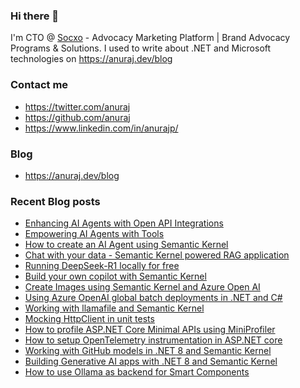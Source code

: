 ### Hi there 👋

I'm CTO @ [Socxo](https://www.socxo.com/) - Advocacy Marketing Platform | Brand Advocacy Programs &amp; Solutions. I used to write about .NET and Microsoft technologies on https://anuraj.dev/blog

### Contact me
* https://twitter.com/anuraj
* https://github.com/anuraj
* https://www.linkedin.com/in/anurajp/

### Blog
* https://anuraj.dev/blog

### Recent Blog posts
<!-- BLOGPOSTS:START -->
- [Enhancing AI Agents with Open API Integrations](https://anuraj.dev/blog/enhancing-ai-agents-with-open-api/)
- [Empowering AI Agents with Tools](https://anuraj.dev/blog/empowering-ai-agents-with-tools/)
- [How to create an AI Agent using Semantic Kernel](https://anuraj.dev/blog/how-to-create-an-agent-using-semantic-kernel/)
- [Chat with your data - Semantic Kernel powered RAG application](https://anuraj.dev/blog/chat-with-your-data-semantic-kernel-powered-rag-application/)
- [Running DeepSeek-R1 locally for free](https://anuraj.dev/blog/run-deepseek-r1-locally-for-free/)
- [Build your own copilot with Semantic Kernel](https://anuraj.dev/blog/build-your-own-copilot-with-semantic-kernel/)
- [Create Images using Semantic Kernel and Azure Open AI](https://anuraj.dev/blog/create-images-using-semantic-kernel-and-azure-openai/)
- [Using Azure OpenAI global batch deployments in .NET and C#](https://anuraj.dev/blog/azure-openai-global-batch-deployment-in-dotnet/)
- [Working with llamafile and Semantic Kernel](https://anuraj.dev/blog/working-with-llamafile-and-semantic-kernel/)
- [Mocking HttpClient in unit tests](https://anuraj.dev/blog/mocking-httpclient-in-unit-tests/)
- [How to profile ASP.NET Core Minimal APIs using MiniProfiler](https://anuraj.dev/blog/how-to-profile-aspnet-core-minimal-apis-using-miniprofiler/)
- [How to setup OpenTelemetry instrumentation in ASP.NET core](https://anuraj.dev/blog/how-to-setup-opentelemetry-instrumentation-in-aspnet-core/)
- [Working with GitHub models in .NET 8 and Semantic Kernel](https://anuraj.dev/blog/working-with-github-models-in-net-8-and-semantic-kernel/)
- [Building Generative AI apps with .NET 8 and Semantic Kernel](https://anuraj.dev/blog/building-generative-ai-apps-with-net-8-and-semantic-kernel/)
- [How to use Ollama as backend for Smart Components](https://anuraj.dev/blog/how-to-use-ollama-as-backend-for-smartcomponents/)
<!-- BLOGPOSTS:END -->
